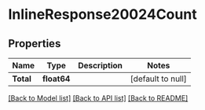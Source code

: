 # InlineResponse20024Count

## Properties
Name | Type | Description | Notes
------------ | ------------- | ------------- | -------------
**Total** | **float64** |  | [default to null]

[[Back to Model list]](../README.md#documentation-for-models) [[Back to API list]](../README.md#documentation-for-api-endpoints) [[Back to README]](../README.md)

